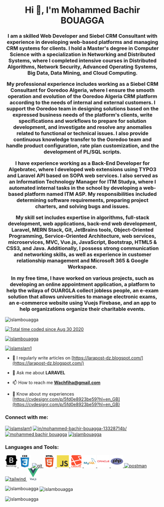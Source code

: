 <h1 align="center">Hi 👋, I'm Mohammed Bachir BOUAGGA</h1>
<h3 align="center">I am a skilled Web Developer and Siebel CRM Consultant with experience in developing web-based platforms and managing CRM systems for clients. I hold a Master's degree in Computer Science with a specialization in Networking and Distributed Systems, where I completed intensive courses in Distributed Algorithms, Network Security, Advanced Operating Systems, Big Data, Data Mining, and Cloud Computing.

My professional experience includes working as a Siebel CRM Consultant for Ooredoo Algeria, where I ensure the smooth operation and evolution of the Ooredoo Algeria CRM platform according to the needs of internal and external customers. I support the Ooredoo team in designing solutions based on the expressed business needs of the platform's clients, write specifications and workflows to prepare for solution development, and investigate and resolve any anomalies related to functional or technical issues. I also provide continuous knowledge transfer to the Ooredoo team and handle product configuration, rate plan customization, and the development of PL/SQL scripts.

I have experience working as a Back-End Developer for Algebratec, where I developed web extensions using TYPO3 and Laravel API based on SOPA web services. I also served as an Information Technology Manager for ITM Studya, where I automated internal tasks in the school by developing a web-based platform named ITM ASP. My responsibilities included determining software requirements, preparing project charters, and solving bugs and issues.

My skill set includes expertise in algorithms, full-stack development, web applications, back-end web development, Laravel, MERN Stack, Git, JetBrains tools, Object-Oriented Programming, Service-Oriented Architecture, web services, microservices, MVC, Vue.js, JavaScript, Bootstrap, HTML5 & CSS3, and Java. Additionally, I possess strong communication and networking skills, as well as experience in customer relationship management and Microsoft 365 & Google Workspace.

In my free time, I have worked on various projects, such as developing an online appointment application, a platform to help the wilaya of OUARGLA collect jobless people, an e-exam solution that allows universities to manage electronic exams, an e-commerce website using Vuejs Firebase, and an app to help organizations organize their charitable events.</h3>

<p align="left"> <img src="https://komarev.com/ghpvc/?username=islambouagga&label=Profile%20views&color=0e75b6&style=flat" alt="islambouagga" /> </p>
<a href="https://wakatime.com/@b99ae6bb-14f1-4a33-8c4f-8e9d28125ca8"><img src="https://wakatime.com/badge/user/b99ae6bb-14f1-4a33-8c4f-8e9d28125ca8.svg" alt="Total time coded since Aug 30 2020" /></a>
<p align="left"> <a href="https://github.com/ryo-ma/github-profile-trophy"><img src="https://github-profile-trophy.vercel.app/?username=islambouagga" alt="islambouagga" /></a> </p>

<p align="left"> <a href="https://twitter.com/islamslam1" target="blank"><img src="https://img.shields.io/twitter/follow/islamslam1?logo=twitter&style=for-the-badge" alt="islamslam1" /></a> </p>

- 📝 I regularly write articles on [https://larapost-dz.blogspot.com/](https://larapost-dz.blogspot.com/)

- 💬 Ask me about **LARAVEL**

- 📫 How to reach me **Wachfiha@gmail.com**

- 📄 Know about my experiences [https://cvdesignr.com/p/5fd0e8923be59?hl=en_GB](https://cvdesignr.com/p/5fd0e8923be59?hl=en_GB)

<h3 align="left">Connect with me:</h3>
<p align="left">
<a href="https://twitter.com/islamslam1" target="blank"><img align="center" src="https://raw.githubusercontent.com/rahuldkjain/github-profile-readme-generator/master/src/images/icons/Social/twitter.svg" alt="islamslam1" height="30" width="40" /></a>
<a href="https://linkedin.com/in/in/mohammed-bachir-bouagga-13328714b/" target="blank"><img align="center" src="https://raw.githubusercontent.com/rahuldkjain/github-profile-readme-generator/master/src/images/icons/Social/linked-in-alt.svg" alt="in/mohammed-bachir-bouagga-13328714b/" height="30" width="40" /></a>
<a href="https://fb.com/mohammed bachir bouagga" target="blank"><img align="center" src="https://raw.githubusercontent.com/rahuldkjain/github-profile-readme-generator/master/src/images/icons/Social/facebook.svg" alt="mohammed bachir bouagga" height="30" width="40" /></a>
<a href="https://instagram.com/islambouagga" target="blank"><img align="center" src="https://raw.githubusercontent.com/rahuldkjain/github-profile-readme-generator/master/src/images/icons/Social/instagram.svg" alt="islambouagga" height="30" width="40" /></a>
</p>

<h3 align="left">Languages and Tools:</h3>
<p align="left"> <a href="https://getbootstrap.com" target="_blank" rel="noreferrer"> <img src="https://raw.githubusercontent.com/devicons/devicon/master/icons/bootstrap/bootstrap-plain-wordmark.svg" alt="bootstrap" width="40" height="40"/> </a> <a href="https://www.w3schools.com/css/" target="_blank" rel="noreferrer"> <img src="https://raw.githubusercontent.com/devicons/devicon/master/icons/css3/css3-original-wordmark.svg" alt="css3" width="40" height="40"/> </a> <a href="https://git-scm.com/" target="_blank" rel="noreferrer"> <img src="https://www.vectorlogo.zone/logos/git-scm/git-scm-icon.svg" alt="git" width="40" height="40"/> </a> <a href="https://www.w3.org/html/" target="_blank" rel="noreferrer"> <img src="https://raw.githubusercontent.com/devicons/devicon/master/icons/html5/html5-original-wordmark.svg" alt="html5" width="40" height="40"/> </a> <a href="https://developer.mozilla.org/en-US/docs/Web/JavaScript" target="_blank" rel="noreferrer"> <img src="https://raw.githubusercontent.com/devicons/devicon/master/icons/javascript/javascript-original.svg" alt="javascript" width="40" height="40"/> </a> <a href="https://laravel.com/" target="_blank" rel="noreferrer"> <img src="https://raw.githubusercontent.com/devicons/devicon/master/icons/laravel/laravel-plain-wordmark.svg" alt="laravel" width="40" height="40"/> </a> <a href="https://www.mysql.com/" target="_blank" rel="noreferrer"> <img src="https://raw.githubusercontent.com/devicons/devicon/master/icons/mysql/mysql-original-wordmark.svg" alt="mysql" width="40" height="40"/> </a> <a href="https://www.oracle.com/" target="_blank" rel="noreferrer"> <img src="https://raw.githubusercontent.com/devicons/devicon/master/icons/oracle/oracle-original.svg" alt="oracle" width="40" height="40"/> </a> <a href="https://www.php.net" target="_blank" rel="noreferrer"> <img src="https://raw.githubusercontent.com/devicons/devicon/master/icons/php/php-original.svg" alt="php" width="40" height="40"/> </a> <a href="https://postman.com" target="_blank" rel="noreferrer"> <img src="https://www.vectorlogo.zone/logos/getpostman/getpostman-icon.svg" alt="postman" width="40" height="40"/> </a> <a href="https://tailwindcss.com/" target="_blank" rel="noreferrer"> <img src="https://www.vectorlogo.zone/logos/tailwindcss/tailwindcss-icon.svg" alt="tailwind" width="40" height="40"/> </a> <a href="https://vuejs.org/" target="_blank" rel="noreferrer"> <img src="https://raw.githubusercontent.com/devicons/devicon/master/icons/vuejs/vuejs-original-wordmark.svg" alt="vuejs" width="40" height="40"/> </a> </p>

<p><img align="left" src="https://github-readme-stats.vercel.app/api/top-langs?username=islambouagga&show_icons=true&locale=en&layout=compact" alt="islambouagga" /></p>

<p>&nbsp;<img align="center" src="https://github-readme-stats.vercel.app/api?username=islambouagga&show_icons=true&locale=en" alt="islambouagga" /></p>

<p><img align="center" src="https://github-readme-streak-stats.herokuapp.com/?user=islambouagga&" alt="islambouagga" /></p>

